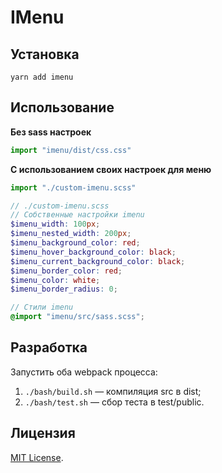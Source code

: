 # IMenu

## Установка

`yarn add imenu`




## Использование

__Без sass настроек__

```js
import "imenu/dist/css.css"
```

__С использованием своих настроек для меню__

```js
import "./custom-imenu.scss"
```

```scss
// ./custom-imenu.scss
// Собственные настройки imenu
$imenu_width: 100px;
$imenu_nested_width: 200px;
$imenu_background_color: red;
$imenu_hover_background_color: black;
$imenu_current_background_color: black;
$imenu_border_color: red;
$imenu_color: white;
$imenu_border_radius: 0;

// Стили imenu
@import "imenu/src/sass.scss";
```




## Разработка

Запустить оба webpack процесса:

1. `./bash/build.sh` — компиляция src в dist;
2. `./bash/test.sh` — сбор теста в test/public.




## Лицензия

[MIT License](https://opensource.org/licenses/MIT).
